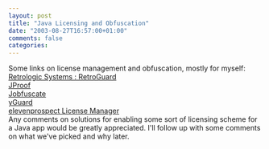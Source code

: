 ```yaml
---
layout: post
title: "Java Licensing and Obfuscation"
date: "2003-08-27T16:57:00+01:00"
comments: false
categories: 
---
```


<p>Some links on license management and obfuscation, mostly for myself:<br />
<a href="http://www.retrologic.com/retroguard-main.html" title="Retrologic Systems : RetroGuard">Retrologic Systems : RetroGuard</a><br />
<a href="http://www.jproof.com/">JProof</a><br />
<a href="http://www.duckware.com/jobfuscate/index.html">Jobfuscate</a><br />
<a href="http://www.yworks.com/en/products_yguard_about.htm">yGuard</a><br />
<a href="http://www.elevenprospect.com/x/s/products/licenseManager">elevenprospect License Manager</a><br />
Any comments on solutions for enabling some sort of licensing scheme for a Java app would be greatly appreciated. I'll follow up with some comments on what we've picked and why later.</p>


